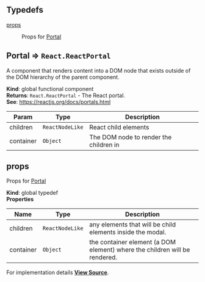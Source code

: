 ## Typedefs

<dl>
<dt><a href="#props">props</a></dt>
<dd>

Props for [Portal](#Portal)

</dd>
</dl>

<a name="Portal"></a>

## Portal ⇒ `React.ReactPortal`

A component that renders content into a DOM node that exists
outside of the DOM hierarchy of the parent component.

**Kind**: global functional component  
**Returns**: `React.ReactPortal` - The React portal.  
**See**: https://reactjs.org/docs/portals.html

| Param     | Type            | Description                            |
| --------- | --------------- | -------------------------------------- |
| children  | `ReactNodeLike` | React child elements                   |
| container | `Object`        | The DOM node to render the children in |

<a name="props"></a>

## props

Props for [Portal](#Portal)

**Kind**: global typedef  
**Properties**

| Name      | Type            | Description                                                                |
| --------- | --------------- | -------------------------------------------------------------------------- |
| children  | `ReactNodeLike` | any elements that will be child elements inside the modal.                 |
| container | `Object`        | the container element (a DOM element) where the children will be rendered. |

For implementation details [**View Source**](https://github.com/magento/pwa-studio/blob/develop/packages/venia-ui/lib/components/Portal/portal.js).
